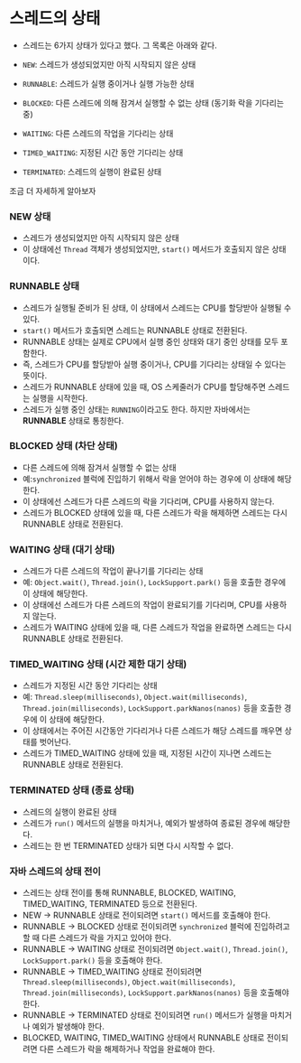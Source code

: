 # 스레드의 상태

- 스레드는 6가지 상태가 있다고 했다. 그 목록은 아래와 같다.

- `NEW`: 스레드가 생성되었지만 아직 시작되지 않은 상태
- `RUNNABLE`: 스레드가 실행 중이거나 실행 가능한 상태
- `BLOCKED`: 다른 스레드에 의해 잠겨서 실행할 수 없는 상태 (동기화 락을 기다리는 중)
- `WAITING`: 다른 스레드의 작업을 기다리는 상태
- `TIMED_WAITING`: 지정된 시간 동안 기다리는 상태
- `TERMINATED`: 스레드의 실행이 완료된 상태

조금 더 자세하게 알아보자

### NEW 상태

- 스레드가 생성되었지만 아직 시작되지 않은 상태
- 이 상태에선 `Thread` 객체가 생성되었지만, `start()` 메서드가 호출되지 않은 상태이다.

### RUNNABLE 상태

- 스레드가 실행될 준비가 된 상태, 이 상태에서 스레드는 CPU를 할당받아 실행될 수 있다.
- `start()` 메서드가 호출되면 스레드는 RUNNABLE 상태로 전환된다.
- RUNNABLE 상태는 실제로 CPU에서 실행 중인 상태와 대기 중인 상태를 모두 포함한다.
- 즉, 스레드가 CPU를 할당받아 실행 중이거나, CPU를 기다리는 상태일 수 있다는 뜻이다.
- 스레드가 RUNNABLE 상태에 있을 때, OS 스케줄러가 CPU를 할당해주면 스레드는 실행을 시작한다.
- 스레드가 실행 중인 상태는 `RUNNING`이라고도 한다. 하지만 자바에서는 **RUNNABLE** 상태로 통칭한다.

### BLOCKED 상태 (차단 상태)

- 다른 스레드에 의해 잠겨서 실행할 수 없는 상태
- 예:`synchronized` 블럭에 진입하기 위해서 락을 얻어야 하는 경우에 이 상태에 해당한다.
- 이 상태에선 스레드가 다른 스레드의 락을 기다리며, CPU를 사용하지 않는다.
- 스레드가 BLOCKED 상태에 있을 때, 다른 스레드가 락을 해제하면 스레드는 다시 RUNNABLE 상태로 전환된다.

### WAITING 상태 (대기 상태)

- 스레드가 다른 스레드의 작업이 끝나기를 기다리는 상태
- 예: `Object.wait()`, `Thread.join()`, `LockSupport.park()` 등을 호출한 경우에 이 상태에 해당한다.
- 이 상태에선 스레드가 다른 스레드의 작업이 완료되기를 기다리며, CPU를 사용하지 않는다.
- 스레드가 WAITING 상태에 있을 때, 다른 스레드가 작업을 완료하면 스레드는 다시 RUNNABLE 상태로 전환된다.

### TIMED_WAITING 상태 (시간 제한 대기 상태)

- 스레드가 지정된 시간 동안 기다리는 상태
- 예: `Thread.sleep(milliseconds)`, `Object.wait(milliseconds)`, `Thread.join(milliseconds)`,
  `LockSupport.parkNanos(nanos)` 등을 호출한 경우에 이 상태에 해당한다.
- 이 상태에서는 주어진 시간동안 기다리거나 다른 스레드가 해당 스레드를 깨우면 상태를 벗어난다.
- 스레드가 TIMED_WAITING 상태에 있을 때, 지정된 시간이 지나면 스레드는 RUNNABLE 상태로 전환된다.

### TERMINATED 상태 (종료 상태)

- 스레드의 실행이 완료된 상태
- 스레드가 `run()` 메서드의 실행을 마치거나, 예외가 발생하여 종료된 경우에 해당한다.
- 스레드는 한 번 TERMINATED 상태가 되면 다시 시작할 수 없다.

### 자바 스레드의 상태 전이

- 스레드는 상태 전이를 통해 RUNNABLE, BLOCKED, WAITING, TIMED_WAITING, TERMINATED 등으로 전환된다.
- NEW -> RUNNABLE 상태로 전이되려면 `start()` 메서드를 호출해야 한다.
- RUNNABLE -> BLOCKED 상태로 전이되려면 `synchronized` 블럭에 진입하려고 할 때 다른 스레드가 락을 가지고 있어야 한다.
- RUNNABLE -> WAITING 상태로 전이되려면 `Object.wait()`, `Thread.join()`, `LockSupport.park()` 등을 호출해야 한다.
- RUNNABLE -> TIMED_WAITING 상태로 전이되려면 `Thread.sleep(milliseconds)`, `Object.wait(milliseconds)`,
  `Thread.join(milliseconds)`, `LockSupport.parkNanos(nanos)` 등을 호출해야 한다.
- RUNNABLE -> TERMINATED 상태로 전이되려면 `run()` 메서드가 실행을 마치거나 예외가 발생해야 한다.
- BLOCKED, WAITING, TIMED_WAITING 상태에서 RUNNABLE 상태로 전이되려면 다른 스레드가 락을 해제하거나 작업을 완료해야 한다.